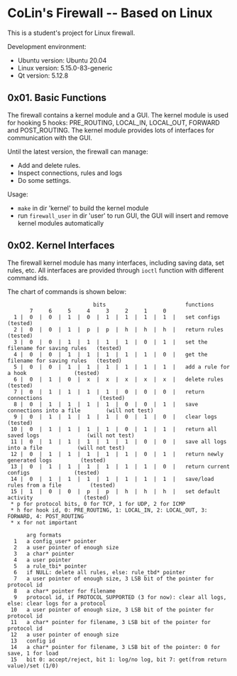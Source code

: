 # CoLin's Firewall -- Based on Linux

This is a student's project for Linux firewall.

Development environment: 
- Ubuntu version: Ubuntu 20.04
- Linux version: 5.15.0-83-generic
- Qt version: 5.12.8

## 0x01. Basic Functions

The firewall contains a kernel module and a GUI. The kernel module is used for hooking 5 hooks: PRE_ROUTING, LOCAL_IN, LOCAL_OUT, FORWARD and POST_ROUTING. The kernel module provides lots of interfaces for communication with the GUI.

Until the latest version, the firewall can manage:

- Add and delete rules.
- Inspect connections, rules and logs
- Do some settings.

Usage:
- `make` in dir 'kernel' to build the kernel module
- run `firewall_user` in dir 'user' to run GUI, the GUI will insert and remove kernel modules automatically

## 0x02. Kernel Interfaces

The firewall kernel module has many interfaces, including saving data, set rules, etc. All interfaces are provided through `ioctl` function with different command ids.

The chart of commands is shown below:

```
                           bits                         functions
       7     6     5     4     3     2     1     0
  1 |  0  |  0  |  1  |  0  |  1  |  1  |  1  |  1  |   set configs                         (tested)
  2 |  0  |  0  |  1  |  p  |  p  |  h  |  h  |  h  |   return rules                        (tested)
  3 |  0  |  0  |  1  |  1  |  1  |  1  |  0  |  1  |   set the filename for saving rules   (tested)
  4 |  0  |  0  |  1  |  1  |  1  |  1  |  1  |  0  |   get the filename for saving rules   (tested)
  5 |  0  |  0  |  1  |  1  |  1  |  1  |  1  |  1  |   add a rule for a hook               (tested)
  6 |  0  |  1  |  0  |  x  |  x  |  x  |  x  |  x  |   delete rules                        (tested)
  7 |  0  |  1  |  1  |  1  |  1  |  0  |  0  |  0  |   return connections                  (tested)
  8 |  0  |  1  |  1  |  1  |  1  |  0  |  0  |  1  |   save connections into a file        (will not test)
  9 |  0  |  1  |  1  |  1  |  1  |  0  |  1  |  0  |   clear logs                          (tested)
 10 |  0  |  1  |  1  |  1  |  1  |  0  |  1  |  1  |   return all saved logs               (will not test)
 11 |  0  |  1  |  1  |  1  |  1  |  1  |  0  |  0  |   save all logs into a file           (will not test)
 12 |  0  |  1  |  1  |  1  |  1  |  1  |  0  |  1  |   return newly generated logs         (tested)
 13 |  0  |  1  |  1  |  1  |  1  |  1  |  1  |  0  |   return current configs              (tested)
 14 |  0  |  1  |  1  |  1  |  1  |  1  |  1  |  1  |   save/load rules from a file         (tested)
 15 |  1  |  0  |  0  |  p  |  p  |  h  |  h  |  h  |   set default activity                (tested)
 * p for protocol bits, 0 for TCP, 1 for UDP, 2 for ICMP
 * h for hook id, 0: PRE_ROUTING, 1: LOCAL_IN, 2: LOCAL_OUT, 3: FORWARD, 4: POST_ROUTING
 * x for not important
 
      arg formats
  1   a config_user* pointer
  2   a user pointer of enough size
  3   a char* pointer
  4   a user pointer
  5   a rule_tbi* pointer
  6   if NULL: delete all rules, else: rule_tbd* pointer
  7   a user pointer of enough size, 3 LSB bit of the pointer for protocol id
  8   a char* pointer for filename
  9   protocol id, if PROTOCOL_SUPPORTED (3 for now): clear all logs, else: clear logs for a protocol
 10   a user pointer of enough size, 3 LSB bit of the pointer for protocol id
 11   a char* pointer for filename, 3 LSB bit of the pointer for protocol id
 12   a user pointer of enough size
 13   config id
 14   a char* pointer for filename, 3 LSB bit of the pointer: 0 for save, 1 for load
 15   bit 0: accept/reject, bit 1: log/no log, bit 7: get(from return value)/set (1/0)
```